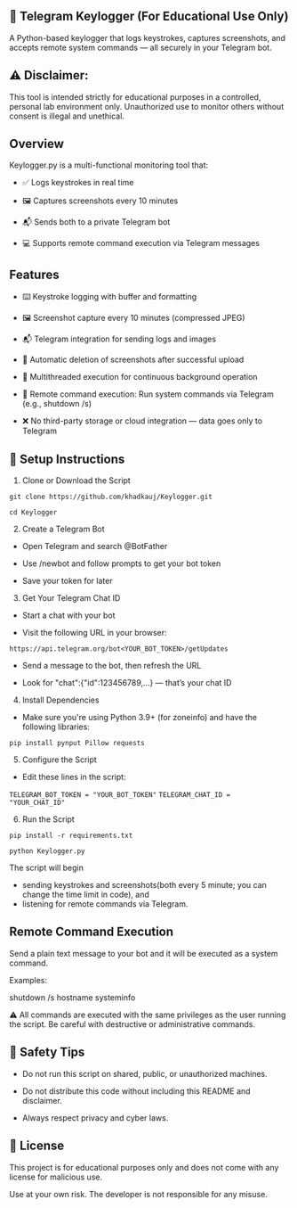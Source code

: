 ## 🔐 Telegram Keylogger (For Educational Use Only)

A Python-based keylogger that logs keystrokes, captures screenshots, and accepts remote system commands — all securely in your Telegram bot.


## ⚠️ Disclaimer:
This tool is intended strictly for educational purposes in a controlled, personal lab environment only.
Unauthorized use to monitor others without consent is illegal and unethical.

## Overview
Keylogger.py is a multi-functional monitoring tool that:

- ✅ Logs keystrokes in real time

- 🖼️ Captures screenshots every 10 minutes

- 📬 Sends both to a private Telegram bot

- 💻 Supports remote command execution via Telegram messages

## Features
- ⌨️ Keystroke logging with buffer and formatting

- 🖼️ Screenshot capture every 10 minutes (compressed JPEG)

- 📬 Telegram integration for sending logs and images

- 🧹 Automatic deletion of screenshots after successful upload

- 🔁 Multithreaded execution for continuous background operation

- 🔐 Remote command execution: Run system commands via Telegram (e.g., shutdown /s)

- ❌ No third-party storage or cloud integration — data goes only to Telegram

##  🚀 Setup Instructions
1. Clone or Download the Script

`git clone https://github.com/khadkauj/Keylogger.git`

`cd Keylogger`

2. Create a Telegram Bot
- Open Telegram and search @BotFather

- Use /newbot and follow prompts to get your bot token

- Save your token for later

3. Get Your Telegram Chat ID
- Start a chat with your bot

- Visit the following URL in your browser:

`https://api.telegram.org/bot<YOUR_BOT_TOKEN>/getUpdates`

- Send a message to the bot, then refresh the URL

- Look for "chat":{"id":123456789,...} — that’s your chat ID

4. Install Dependencies
- Make sure you're using Python 3.9+ (for zoneinfo) and have the following libraries:


`pip install pynput Pillow requests`

5. Configure the Script
- Edit these lines in the script:

`TELEGRAM_BOT_TOKEN = "YOUR_BOT_TOKEN"`
`TELEGRAM_CHAT_ID = "YOUR_CHAT_ID"`

6. Run the Script

`pip install -r requirements.txt`

`python Keylogger.py`


The script will begin 
- sending keystrokes and screenshots(both every 5 minute; you can change the time limit in code), and 
- listening for remote commands via Telegram.

## Remote Command Execution
Send a plain text message to your bot and it will be executed as a system command.

Examples:

shutdown /s
hostname
systeminfo

⚠️ All commands are executed with the same privileges as the user running the script. Be careful with destructive or administrative commands.

## 🛑 Safety Tips
- Do not run this script on shared, public, or unauthorized machines.

- Do not distribute this code without including this README and disclaimer.

- Always respect privacy and cyber laws.

## 📜 License
This project is for educational purposes only and does not come with any license for malicious use.

Use at your own risk. The developer is not responsible for any misuse.